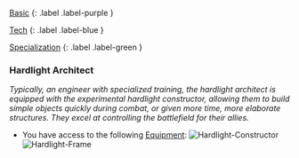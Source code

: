 
[Basic](Game/Advancement-List?Basic=true)
{: .label .label-purple }

[Tech](Game/Tech)
{: .label .label-blue }

[Specialization](Game/Advancement-List?Specialization=true)
{: .label .label-green }
### Hardlight Architect
*Typically, an engineer with specialized training, the hardlight architect is equipped with the experimental hardlight constructor, allowing them to build simple objects quickly during combat, or given more time, more elaborate structures. They excel at controlling the battlefield for their allies.*
* You have access to the following [Equipment](Core/Equipment):
![Hardlight-Constructor](Game/Blocks/Hardlight-Constructor)
![Hardlight-Frame](Game/Blocks/Hardlight-Frame)